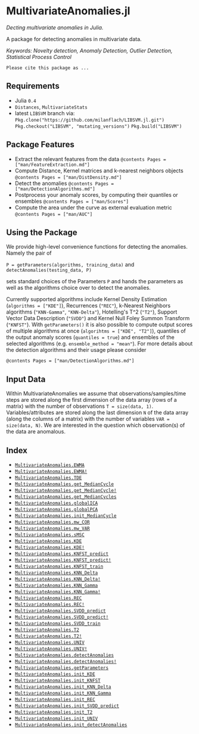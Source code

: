 
<a id='MultivariateAnomalies.jl-1'></a>

# MultivariateAnomalies.jl


*Decting multivariate anomalies in Julia.*


A package for detecting anomalies in multivariate data.


*Keywords: Novelty detection, Anomaly Detection, Outlier Detection, Statistical Process Control*


```
Please cite this package as ...
```


<a id='Requirements-1'></a>

## Requirements


  * Julia `0.4`
  * `Distances`, `MultivariateStats`
  *  latest `LIBSVM` branch via: `Pkg.clone("https://github.com/milanflach/LIBSVM.jl.git")` `Pkg.checkout("LIBSVM", "mutating_versions")` `Pkg.build("LIBSVM")`


<a id='Package-Features-1'></a>

## Package Features


  * Extract the relevant features from the data  ```@contents Pages = ["man/FeatureExtraction.md"] ```
  * Compute Distance, Kernel matrices and k-nearest neighbors objects  ```@contents Pages = ["man/DistDensity.md"] ```
  * Detect the anomalies ```@contents Pages = ["man/DetectionAlgorithms.md"] ```
  * Postprocess your anomaly scores, by computing their quantiles or ensembles ```@contents Pages = ["man/Scores"] ```
  * Compute the area under the curve as external evaluation metric ```@contents Pages = ["man/AUC"] ```


<a id='Using-the-Package-1'></a>

## Using the Package


We provide high-level convenience functions for detecting the anomalies. Namely the pair of 


`P = getParameters(algorithms, training_data)` and `detectAnomalies(testing_data, P)`


sets standard choices of the Parameters `P` and hands the parameters as well as the algorithms choice over to detect the anomalies. 


Currently supported algorithms include Kernel Density Estimation (`algorithms = ["KDE"]`), Recurrences (`"REC"`), k-Nearest Neighbors algorithms (`"KNN-Gamma"`, `"KNN-Delta"`), Hotelling's T^2 (`"T2"`), Support Vector Data Description (`"SVDD"`) and Kernel Null Foley Summon Transform (`"KNFST"`). With `getParameters()` it is also possible to compute output scores of multiple algorithms at once (`algorihtms = ["KDE", "T2"]`), quantiles of the output anomaly scores (`quantiles = true`) and ensembles of the selected algorithms (e.g. `ensemble_method = "mean"`). For more details about the detection algorithms and their usage please consider 


```
@contents Pages = ["man/DetectionAlgorithms.md"]
```


<a id='Input-Data-1'></a>

## Input Data


Within MultivariateAnomalies we assume that observations/samples/time steps are stored along the first dimension of the data array (rows of a matrix) with the number of observations `T = size(data, 1)`. Variables/attributes are stored along the last dimension `N` of the data array (along the columns of a matrix) with the number of variables `VAR = size(data, N)`. We are interested in the question which observation(s) of the data are anomalous.


<a id='Index-1'></a>

## Index

- [`MultivariateAnomalies.EWMA`](man/FeatureExtraction.md#MultivariateAnomalies.EWMA)
- [`MultivariateAnomalies.EWMA!`](man/FeatureExtraction.md#MultivariateAnomalies.EWMA!)
- [`MultivariateAnomalies.TDE`](man/FeatureExtraction.md#MultivariateAnomalies.TDE)
- [`MultivariateAnomalies.get_MedianCycle`](man/FeatureExtraction.md#MultivariateAnomalies.get_MedianCycle)
- [`MultivariateAnomalies.get_MedianCycle!`](man/FeatureExtraction.md#MultivariateAnomalies.get_MedianCycle!)
- [`MultivariateAnomalies.get_MedianCycles`](man/FeatureExtraction.md#MultivariateAnomalies.get_MedianCycles)
- [`MultivariateAnomalies.globalICA`](man/FeatureExtraction.md#MultivariateAnomalies.globalICA)
- [`MultivariateAnomalies.globalPCA`](man/FeatureExtraction.md#MultivariateAnomalies.globalPCA)
- [`MultivariateAnomalies.init_MedianCycle`](man/FeatureExtraction.md#MultivariateAnomalies.init_MedianCycle)
- [`MultivariateAnomalies.mw_COR`](man/FeatureExtraction.md#MultivariateAnomalies.mw_COR)
- [`MultivariateAnomalies.mw_VAR`](man/FeatureExtraction.md#MultivariateAnomalies.mw_VAR)
- [`MultivariateAnomalies.sMSC`](man/FeatureExtraction.md#MultivariateAnomalies.sMSC)
- [`MultivariateAnomalies.KDE`](man/DetectionAlgorithms.md#MultivariateAnomalies.KDE)
- [`MultivariateAnomalies.KDE!`](man/DetectionAlgorithms.md#MultivariateAnomalies.KDE!)
- [`MultivariateAnomalies.KNFST_predict`](man/DetectionAlgorithms.md#MultivariateAnomalies.KNFST_predict)
- [`MultivariateAnomalies.KNFST_predict!`](man/DetectionAlgorithms.md#MultivariateAnomalies.KNFST_predict!)
- [`MultivariateAnomalies.KNFST_train`](man/DetectionAlgorithms.md#MultivariateAnomalies.KNFST_train)
- [`MultivariateAnomalies.KNN_Delta`](man/DetectionAlgorithms.md#MultivariateAnomalies.KNN_Delta)
- [`MultivariateAnomalies.KNN_Delta!`](man/DetectionAlgorithms.md#MultivariateAnomalies.KNN_Delta!)
- [`MultivariateAnomalies.KNN_Gamma`](man/DetectionAlgorithms.md#MultivariateAnomalies.KNN_Gamma)
- [`MultivariateAnomalies.KNN_Gamma!`](man/DetectionAlgorithms.md#MultivariateAnomalies.KNN_Gamma!)
- [`MultivariateAnomalies.REC`](man/DetectionAlgorithms.md#MultivariateAnomalies.REC)
- [`MultivariateAnomalies.REC!`](man/DetectionAlgorithms.md#MultivariateAnomalies.REC!)
- [`MultivariateAnomalies.SVDD_predict`](man/DetectionAlgorithms.md#MultivariateAnomalies.SVDD_predict)
- [`MultivariateAnomalies.SVDD_predict!`](man/DetectionAlgorithms.md#MultivariateAnomalies.SVDD_predict!)
- [`MultivariateAnomalies.SVDD_train`](man/DetectionAlgorithms.md#MultivariateAnomalies.SVDD_train)
- [`MultivariateAnomalies.T2`](man/DetectionAlgorithms.md#MultivariateAnomalies.T2)
- [`MultivariateAnomalies.T2!`](man/DetectionAlgorithms.md#MultivariateAnomalies.T2!)
- [`MultivariateAnomalies.UNIV`](man/DetectionAlgorithms.md#MultivariateAnomalies.UNIV)
- [`MultivariateAnomalies.UNIV!`](man/DetectionAlgorithms.md#MultivariateAnomalies.UNIV!)
- [`MultivariateAnomalies.detectAnomalies`](man/DetectionAlgorithms.md#MultivariateAnomalies.detectAnomalies)
- [`MultivariateAnomalies.detectAnomalies!`](man/DetectionAlgorithms.md#MultivariateAnomalies.detectAnomalies!)
- [`MultivariateAnomalies.getParameters`](man/DetectionAlgorithms.md#MultivariateAnomalies.getParameters)
- [`MultivariateAnomalies.init_KDE`](man/DetectionAlgorithms.md#MultivariateAnomalies.init_KDE)
- [`MultivariateAnomalies.init_KNFST`](man/DetectionAlgorithms.md#MultivariateAnomalies.init_KNFST)
- [`MultivariateAnomalies.init_KNN_Delta`](man/DetectionAlgorithms.md#MultivariateAnomalies.init_KNN_Delta)
- [`MultivariateAnomalies.init_KNN_Gamma`](man/DetectionAlgorithms.md#MultivariateAnomalies.init_KNN_Gamma)
- [`MultivariateAnomalies.init_REC`](man/DetectionAlgorithms.md#MultivariateAnomalies.init_REC)
- [`MultivariateAnomalies.init_SVDD_predict`](man/DetectionAlgorithms.md#MultivariateAnomalies.init_SVDD_predict)
- [`MultivariateAnomalies.init_T2`](man/DetectionAlgorithms.md#MultivariateAnomalies.init_T2)
- [`MultivariateAnomalies.init_UNIV`](man/DetectionAlgorithms.md#MultivariateAnomalies.init_UNIV)
- [`MultivariateAnomalies.init_detectAnomalies`](man/DetectionAlgorithms.md#MultivariateAnomalies.init_detectAnomalies)

